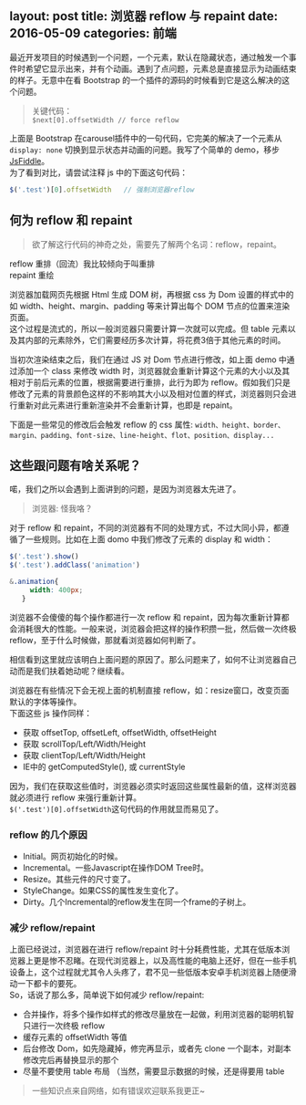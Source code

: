 layout: post
title: 浏览器 reflow 与 repaint
date: 2016-05-09
categories: 前端
---
最近开发项目的时候遇到一个问题，一个元素，默认在隐藏状态，通过触发一个事件时希望它显示出来，并有个动画。遇到了点问题，元素总是直接显示为动画结束的样子。无意中在看 Bootstrap 的一个插件的源码的时候看到它是这么解决的这个问题。  

> 关键代码：  
>  `$next[0].offsetWidth // force reflow`

<!-- more -->

上面是 Bootstrap 在carousel插件中的一句代码，它完美的解决了一个元素从 `display: none` 切换到显示状态并动画的问题。我写了个简单的 demo，移步 [JsFiddle](https://jsfiddle.net/2o7dnep2/)。   
为了看到对比，请尝试注释 js 中的下面这句代码：   
```js
$('.test')[0].offsetWidth	// 强制浏览器reflow
```
## 何为 reflow 和 repaint
> 欲了解这行代码的神奇之处，需要先了解两个名词：reflow，repaint。  

reflow 重排（回流）我比较倾向于叫重排   
repaint 重绘  

浏览器加载网页先根据 Html 生成 DOM 树，再根据 css 为 Dom 设置的样式中的如 width、height、margin、padding 等来计算出每个 DOM 节点的位置来渲染页面。  
这个过程是流式的，所以一般浏览器只需要计算一次就可以完成。但 table 元素以及其内部的元素除外，它们需要经历多次计算，将花费3倍于其他元素的时间。 
 
当初次渲染结束之后，我们在通过 JS 对 Dom 节点进行修改，如上面 demo 中通过添加一个 class 来修改 width 时，浏览器就会重新计算这个元素的大小以及其相对于前后元素的位置，根据需要进行重排，此行为即为 reflow。假如我们只是修改了元素的背景颜色这样的不影响其大小以及相对位置的样式，浏览器则只会进行重新对此元素进行重新渲染并不会重新计算，也即是 repaint。  

下面是一些常见的修改后会触发 reflow 的 css 属性: `width、height、border、margin、padding、font-size、line-height、flot、position、display...` 

## 这些跟问题有啥关系呢？

喏，我们之所以会遇到上面讲到的问题，是因为浏览器太先进了。  
> 浏览器: 怪我咯？

对于 reflow 和 repaint，不同的浏览器有不同的处理方式，不过大同小异，都遵循了一些规则。比如在上面 domo 中我们修改了元素的 display 和 width：
```js
$('.test').show()
$('.test').addClass('animation')
```
```css
&.animation{
     width: 400px;
   }
```
浏览器不会傻傻的每个操作都进行一次 reflow 和 repaint，因为每次重新计算都会消耗很大的性能。一般来说，浏览器会把这样的操作积攒一批，然后做一次终极reflow，至于什么时候做，那就看浏览器如何判断了。  

相信看到这里就应该明白上面问题的原因了。那么问题来了，如何不让浏览器自己动而是我们扶着她动呢？继续看。

浏览器在有些情况下会无视上面的机制直接 reflow，如：resize窗口，改变页面默认的字体等操作。  
下面这些 js 操作同样：
* 获取 offsetTop, offsetLeft, offsetWidth, offsetHeight
* 获取 scrollTop/Left/Width/Height
* 获取 clientTop/Left/Width/Height
* IE中的 getComputedStyle(), 或 currentStyle

因为，我们在获取这些值时，浏览器必须实时返回这些属性最新的值，这样浏览器就必须进行 reflow 来强行重新计算。  
`$('.test')[0].offsetWidth`这句代码的作用就显而易见了。

### reflow 的几个原因

* Initial。网页初始化的时候。
* Incremental。一些Javascript在操作DOM Tree时。
* Resize。其些元件的尺寸变了。
* StyleChange。如果CSS的属性发生变化了。
* Dirty。几个Incremental的reflow发生在同一个frame的子树上。

### 减少 reflow/repaint
上面已经说过，浏览器在进行 reflow/repaint 时十分耗费性能，尤其在低版本浏览器上更是惨不忍睹。在现代浏览器上，以及高性能的电脑上还好，但在一些手机设备上，这个过程就尤其令人头疼了，君不见一些低版本安卓手机浏览器上随便滑动一下都卡的要死。  
So，话说了那么多，简单说下如何减少 reflow/repaint:
* 合并操作，将多个操作如样式的修改尽量放在一起做，利用浏览器的聪明机智只进行一次终极 reflow
* 缓存元素的 offsetWidth 等值
* 后台修改 Dom，如先隐藏掉，修完再显示，或者先 clone 一个副本，对副本修改完后再替换显示的那个
* 尽量不要使用 table 布局 （当然，需要显示数据的时候，还是得要用 table




> 一些知识点来自网络，如有错误欢迎联系我更正~
